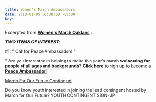 ```yaml
---
title: Women's March Ambassadors
date: 2018-01-09 05:38:00 -08:00
Key: 
---
```


Excerpted from [**Women's March Oakland**](https://womensmarchoakland.org/) :

***TWO ITEMS OF INTEREST***:

#1:     "  Call for Peace Ambassadors  "

"  Are you interested in helping to make this year’s march **welcoming for people of all ages and backgrounds**?
[**Click here** to sign up to become a **Peace Ambassador**!](https://womensmarchoakland.org/peace-ambassador)

[March For Our Future Contingent](http://bayareamarchforourfuture.weebly.com/march-with-us.html)

Do you know youth interested in joining the lead contingent
hosted by March for Our Future?
YOUTH CONTINGENT SIGN-UP
